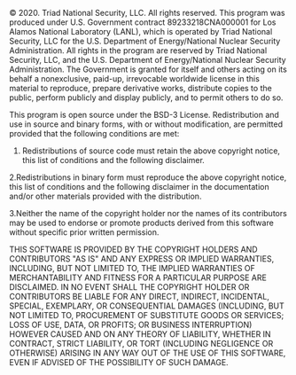© 2020. Triad National Security, LLC. All rights reserved.
This program was produced under U.S. Government contract 89233218CNA000001 
for Los Alamos National Laboratory (LANL), which is operated by Triad National 
Security, LLC for the U.S. Department of Energy/National Nuclear 
Security Administration. All rights in the program are reserved by Triad 
National Security, LLC, and the U.S. Department of Energy/National 
Nuclear Security Administration. The Government is granted for itself and 
others acting on its behalf a nonexclusive, paid-up, irrevocable 
worldwide license in this material to reproduce, prepare derivative 
works, distribute copies to the public, perform publicly and display 
publicly, and to permit others to do so.

This program is open source under the BSD-3 License.
Redistribution and use in source and binary forms, with or without 
modification, are permitted provided that the following conditions are met:
1. Redistributions of source code must retain the above copyright notice, 
this list of conditions and the following disclaimer.

2.Redistributions in binary form must reproduce the above copyright notice, 
this list of conditions and the following disclaimer in the documentation 
and/or other materials provided with the distribution.

3.Neither the name of the copyright holder nor the names of its contributors 
may be used to endorse or promote products derived from this software 
without specific prior written permission.

THIS SOFTWARE IS PROVIDED BY THE COPYRIGHT HOLDERS AND CONTRIBUTORS "AS IS" AND 
ANY EXPRESS OR IMPLIED WARRANTIES, INCLUDING, BUT NOT LIMITED TO, THE IMPLIED 
WARRANTIES OF MERCHANTABILITY AND FITNESS FOR A PARTICULAR PURPOSE ARE 
DISCLAIMED. IN NO EVENT SHALL THE COPYRIGHT HOLDER OR CONTRIBUTORS BE LIABLE 
FOR ANY DIRECT, INDIRECT, INCIDENTAL, SPECIAL, EXEMPLARY, OR CONSEQUENTIAL 
DAMAGES (INCLUDING, BUT NOT LIMITED TO, PROCUREMENT OF SUBSTITUTE GOODS OR 
SERVICES; LOSS OF USE, DATA, OR PROFITS; OR BUSINESS INTERRUPTION) HOWEVER 
CAUSED AND ON ANY THEORY OF LIABILITY, WHETHER IN CONTRACT, STRICT LIABILITY, 
OR TORT (INCLUDING NEGLIGENCE OR OTHERWISE) ARISING IN ANY WAY OUT OF THE USE 
OF THIS SOFTWARE, EVEN IF ADVISED OF THE POSSIBILITY OF SUCH DAMAGE.
